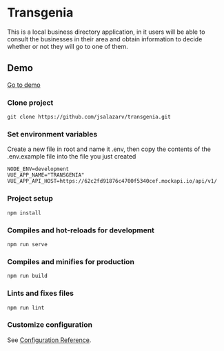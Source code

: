 # Transgenia


This is a local business directory application, in it users will be able to consult the businesses in their area and obtain information to decide whether or not they will go to one of them.


## Demo

[Go to demo](https://transgenia.herokuapp.com/#/)

### Clone project
```
git clone https://github.com/jsalazarv/transgenia.git
```

### Set environment variables
Create a new file in root and name it .env, then copy the contents of the .env.example file into the file you just created

```
NODE_ENV=development
VUE_APP_NAME="TRANSGENIA"
VUE_APP_API_HOST=https://62c2fd91876c4700f5340cef.mockapi.io/api/v1/
```

### Project setup
```
npm install
```

### Compiles and hot-reloads for development
```
npm run serve
```

### Compiles and minifies for production
```
npm run build
```

### Lints and fixes files
```
npm run lint
```

### Customize configuration
See [Configuration Reference](https://cli.vuejs.org/config/).
